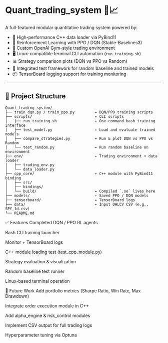 # Quant_trading_system 🧠📈

A full-featured modular quantitative trading system powered by:

- 🧠 High-performance C++ data loader via PyBind11
- 🤖 Reinforcement Learning with PPO / DQN (Stable-Baselines3)
- 🧩 Custom OpenAI Gym-style trading environment
- 🖥️ Linux-compatible terminal CLI automation (`run_training.sh`)
- 📊 Strategy comparison plots (DQN vs PPO vs Random)
- 🧪 Integrated test framework for random baseline and trained models
- 📦 TensorBoard logging support for training monitoring

---

## 📁 Project Structure

```
Quant_trading_system/
├── train_dqn.py / train_ppo.py         ← DQN/PPO training scripts
├── scripts/                            ← CLI scripts
│   ├── run_training.sh                 ← One-command bash training interface
│   ├── test_model.py                   ← Load and evaluate trained models
│   ├── compare_strategies.py           ← Run & plot DQN vs PPO vs Random
│   └── test_random.py                  ← Run random baseline on environment
├── env/                                ← Trading environment + data loader
│   ├── trading_env.py
│   └── data_loader.py
├── cpp_core/                           ← C++ module with PyBind11 binding
│   ├── src/
│   ├── bindings/
│   └── build/                          ← Compiled `.so` lives here
├── models/                             ← Saved PPO / DQN models
├── tensorboard/                        ← TensorBoard logs
├── data/                               ← Input OHLCV CSV (e.g., SPY_1d.csv)
└── README.md
```



✅ Features Completed
 DQN / PPO RL agents

 Bash CLI training launcher

 Monitor + TensorBoard logs

 C++ module loading test (test_cpp_module.py)

 Strategy evaluation & visualization

 Random baseline test runner

 Linux-based terminal operation

🔭 Future Work
 Add portfolio metrics (Sharpe Ratio, Win Rate, Max Drawdown)

 Integrate order execution module in C++

 Add alpha_engine & risk_control modules

 Implement CSV output for full trading logs

 Hyperparameter tuning via Optuna


